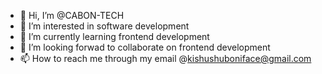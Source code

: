 - 👋 Hi, I’m @CABON-TECH
- 👀 I’m interested in software development
- 🌱 I’m currently learning frontend development
- 💞️ I’m looking forwad to collaborate on frontend development
- 📫 How to reach me through my email @kishushuboniface@gmail.com

<!---
CABON-TECH/CABON-TECH is a ✨ special ✨ repository because its `README.md` (this file) appears on your GitHub profile.
You can click the Preview link to take a look at your changes.
--->

